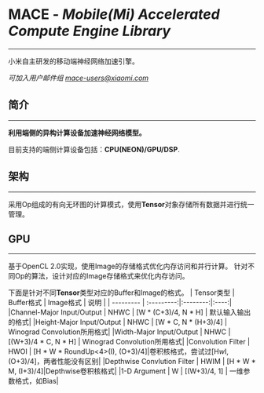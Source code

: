 # **MACE** - *Mobile(Mi) Accelerated Compute Engine Library*
---
小米自主研发的移动端神经网络加速引擎。

*可加入用户邮件组 mace-users@xiaomi.com*

## 简介
---
**利用端侧的异构计算设备加速神经网络模型。**

目前支持的端侧计算设备包括：**CPU(NEON)/GPU/DSP**.

## 架构
---
采用Op组成的有向无环图的计算模式，使用**Tensor**对象存储所有数据并进行统一管理。

## GPU
---
基于OpenCL 2.0实现，使用Image的存储格式优化内存访问和并行计算。
针对不同Op的算法，设计对应的Image存储格式来优化内存访问。

下面是针对不同**Tensor**类型对应的Buffer和Image的格式。
| Tensor类型 | Buffer格式 | Image格式 | 说明 |
| --------- | :---------:|:--------:|:----:|
|Channel-Major Input/Output | NHWC | [W * (C+3)/4, N * H] | 默认输入输出的格式|
|Height-Major Input/Output | NHWC | [W * C, N * (H+3)/4] | Winograd Convolution所用格式| 
|Width-Major Input/Output | NHWC | [(W+3)/4 * C, N * H] | Winograd Convolution所用格式|
|Convolution Filter | HWOI | [H * W * RoundUp<4>(I), (O+3)/4]|卷积核格式，尝试过[H*w*I, (O+3)/4]，两者性能没有区别|
|Depthwise Convlution Filter | HWIM | [H * W * M, (I+3)/4]|Depthwise卷积核格式|
|1-D Argument | W | [(W+3)/4, 1] | 一维参数格式，如Bias|